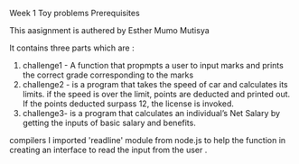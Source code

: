 Week 1 Toy problems Prerequisites

This aasignment is authered by Esther Mumo Mutisya

It contains three parts which are :

1. challenge1 - A function that propmpts a user to input marks and prints the correct grade corresponding to the marks
2. challenge2 - is a program that takes the speed of car and calculates its limits. if the speed is over the limit, points are deducted and printed out. If the points deducted surpass 12, the license is invoked.
3. challenge3- is a program that  calculates an individual’s Net Salary by getting the inputs of basic salary and benefits.

compilers
I imported 'readline'  module from node.js to help the function in creating an interface to read the input from the user .
